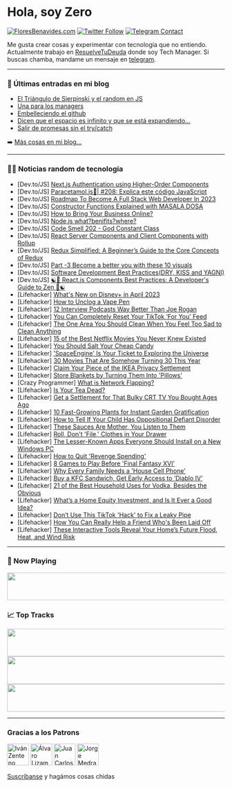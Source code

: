 # Hola, soy Zero

[![FloresBenavides.com](https://img.shields.io/website?down_message=oops&label=MiBlog&style=for-the-badge&up_message=online&url=https%3A%2F%2Ffloresbenavides.com)](https://floresbenavides.com) [![Twitter Follow](https://img.shields.io/twitter/follow/ZeroDragon?color=%231DA1F2&label=Follow&logo=twitter&logoColor=ffffff&style=for-the-badge)](https://twitter.com/zerodragon) [![Telegram Contact](https://img.shields.io/badge/escr%C3%ADbeme-ZeroDragon-%2326A5E4?style=for-the-badge&logo=telegram)](https://t.me/zerodragon)

Me gusta crear cosas y experimentar con tecnología que no entiendo.
Actualmente trabajo en [ResuelveTuDeuda](http://github.com/resuelve) donde soy Tech Manager.
Si buscas chamba, mandame un mensaje en [telegram](https://t.me/zerodragon).

---

### 📕 Últimas entradas en mi blog
<!-- BLOG-POST-LIST:START -->
- [El Triángulo de Sierpinski y el random en JS](https://floresbenavides.com/el-triangulo-de-sierpinski-y-el-random-en-js/)
- [Una para los managers](https://floresbenavides.com/una-para-los-managers/)
- [Embelleciendo el github](https://floresbenavides.com/embelleciendo-el-github/)
- [Dicen que el espacio es infinito y que se está expandiendo…](https://floresbenavides.com/dicen-que-el-espacio-es-infinito-y-que-se-esta-expandiendo/)
- [Salir de promesas sin el try/catch](https://floresbenavides.com/salir-de-promesas-sin-el-try-catch/)
<!-- BLOG-POST-LIST:END -->

➡️ [Más cosas en mi blog...](https://floresbenavides.com)

---

### 👨‍💻 Noticias random de tecnología
<!-- TECH-POSTS:START -->
- [Dev.to/JS] [Next.js Authentication using Higher-Order Components](https://dev.to/theodorusclarence/nextjs-authentication-using-higher-order-components-23ac)
- [Dev.to/JS] [Paracetamol.js💊| #208: Explica este código JavaScript](https://dev.to/duxtech/paracetamoljs-208-explica-este-codigo-javascript-3b29)
- [Dev.to/JS] [Roadmap To Become A Full Stack Web Developer In 2023](https://dev.to/heyitsuzair/roadmap-to-become-a-full-stack-web-developer-in-2023-2237)
- [Dev.to/JS] [Constructor Functions Explained with MASALA DOSA](https://dev.to/kamlesh21/constructor-functions-explained-with-masala-dosa-2ald)
- [Dev.to/JS] [How to Bring Your Business Online?](https://dev.to/ramsharma1983/how-to-bring-your-business-online-4i2l)
- [Dev.to/JS] [Node.js what?benifits?where?](https://dev.to/saisathish/nodejs-whatbenifitswhere-5560)
- [Dev.to/JS] [Code Smell 202 - God Constant Class](https://dev.to/mcsee/code-smell-202-god-constant-class-36jk)
- [Dev.to/JS] [React Server Components and Client Components with Rollup](https://dev.to/mryechkin/react-server-components-and-client-components-with-rollup-3c05)
- [Dev.to/JS] [Redux Simplified: A Beginner’s Guide to the Core Concepts of Redux](https://dev.to/nesatnayem/redux-simplified-a-beginners-guide-to-the-core-concepts-of-redux-4hg7)
- [Dev.to/JS] [Part -3 Become a better you with these 10 visuals](https://dev.to/jon_snow789/part-3-become-a-better-you-with-these-10-visuals-b8o)
- [Dev.to/JS] [Software Development Best Practices&lpar;DRY, KISS and YAGNI&rpar;](https://dev.to/jodavid444/software-development-best-practicesdry-kiss-and-yagni-5ac4)
- [Dev.to/JS] [☯️🧘 React.js Components Best Practices: A Developer&#39;s Guide to Zen 🧘☯️](https://dev.to/almonteluis/reactjs-components-best-practices-a-developers-guide-to-zen-2n4m)
- [Lifehacker] [What&#39;s New on Disney+ in April 2023](https://lifehacker.com/whats-new-on-disney-in-april-2023-1850238731)
- [Lifehacker] [How to Unclog a Vape Pen](https://lifehacker.com/how-to-unclog-a-vape-pen-1850238482)
- [Lifehacker] [12 Interview Podcasts Way Better Than Joe Rogan](https://lifehacker.com/12-interview-podcasts-way-better-than-joe-rogan-1850222565)
- [Lifehacker] [You Can Completely Reset Your TikTok ‘For You’ Feed](https://lifehacker.com/you-can-completely-reset-your-tiktok-for-you-feed-1850237165)
- [Lifehacker] [The One Area You Should Clean When You Feel Too Sad to Clean Anything](https://lifehacker.com/the-one-area-you-should-clean-when-you-feel-too-sad-to-1850236992)
- [Lifehacker] [15 of the Best Netflix Movies You Never Knew Existed](https://lifehacker.com/15-of-the-best-netflix-movies-you-never-knew-existed-1850231971)
- [Lifehacker] [You Should Salt Your Cheap Candy](https://lifehacker.com/you-should-salt-your-cheap-candy-1850229507)
- [Lifehacker] [&#39;SpaceEngine&#39; Is Your Ticket to Exploring the Universe](https://lifehacker.com/spaceengine-is-your-ticket-to-exploring-the-universe-1850228567)
- [Lifehacker] [30 Movies That Are Somehow Turning 30 This Year](https://lifehacker.com/30-movies-that-are-somehow-turning-30-this-year-1850218605)
- [Lifehacker] [Claim Your Piece of the IKEA Privacy Settlement](https://lifehacker.com/ikea-violated-your-privacy-get-your-settlement-1850228778)
- [Lifehacker] [Store Blankets by Turning Them Into &#39;Pillows&#39;](https://lifehacker.com/store-blankets-by-turning-them-into-pillows-1850228558)
- [Crazy Programmer] [What is Network Flapping?](https://www.thecrazyprogrammer.com/2023/03/network-flapping.html)
- [Lifehacker] [Is Your Tea Dead?](https://lifehacker.com/is-your-tea-dead-1850224958)
- [Lifehacker] [Get a Settlement for That Bulky CRT TV You Bought Ages Ago](https://lifehacker.com/get-a-settlement-for-that-bulky-crt-tv-you-bought-ages-1850225402)
- [Lifehacker] [10 Fast-Growing Plants for Instant Garden Gratification](https://lifehacker.com/10-fast-growing-plants-for-instant-garden-gratification-1850175200)
- [Lifehacker] [How to Tell If Your Child Has Oppositional Defiant Disorder](https://lifehacker.com/how-to-tell-if-your-child-has-oppositional-defiant-diso-1850226002)
- [Lifehacker] [These Sauces Are Mother, You Listen to Them](https://lifehacker.com/these-sauces-are-mother-you-listen-to-them-1850219813)
- [Lifehacker] [Roll, Don&#39;t &#39;File,&#39; Clothes in Your Drawer](https://lifehacker.com/roll-dont-file-clothes-in-your-drawer-1850224384)
- [Lifehacker] [The Lesser-Known Apps Everyone Should Install on a New Windows PC](https://lifehacker.com/the-lesser-known-apps-everyone-should-install-on-a-new-1850223434)
- [Lifehacker] [How to Quit &#39;Revenge Spending&#39;](https://lifehacker.com/how-to-quit-revenge-spending-1850219784)
- [Lifehacker] [8 Games to Play Before &#39;Final Fantasy XVI&#39;](https://lifehacker.com/8-games-to-play-before-final-fantasy-xvi-1850221889)
- [Lifehacker] [Why Every Family Needs a &#39;House Cell Phone&#39;](https://lifehacker.com/maybe-your-family-needs-a-house-cell-phone-1850220171)
- [Lifehacker] [Buy a KFC Sandwich, Get Early Access to ‘Diablo IV’](https://lifehacker.com/buy-a-kfc-sandwich-get-early-access-to-diablo-iv-1850219897)
- [Lifehacker] [21 of the Best Household Uses for Vodka, Besides the Obvious](https://lifehacker.com/18-of-the-best-uses-for-vodka-besides-the-obvious-1849769532)
- [Lifehacker] [What’s a Home Equity Investment, and Is It Ever a Good Idea?](https://lifehacker.com/what-s-a-home-equity-investment-and-is-it-ever-a-good-1850219402)
- [Lifehacker] [Don’t Use This TikTok &#39;Hack&#39; to Fix a Leaky Pipe](https://lifehacker.com/don-t-use-this-tiktok-hack-to-fix-a-leaky-pipe-1850218501)
- [Lifehacker] [How You Can Really Help a Friend Who&#39;s Been Laid Off](https://lifehacker.com/how-you-can-really-help-a-friend-whos-been-laid-off-1850217478)
- [Lifehacker] [These Interactive Tools Reveal Your Home’s Future Flood, Heat, and Wind Risk](https://lifehacker.com/these-interactive-tools-reveal-your-home-s-future-flood-1850214492)<!-- TECH-POSTS:END -->

---

### 🎵 Now Playing
<a href="https://spotify-now-playing-dun.vercel.app/now-playing?open"><img src="https://spotify-now-playing-dun.vercel.app/now-playing" width="540" height="64"></a>

### 📈 Top Tracks
<a href="https://spotify-now-playing-dun.vercel.app/top-tracks?i=1&open"><img src="https://spotify-now-playing-dun.vercel.app/top-tracks?i=1" width="540" height="64"></a>
<a href="https://spotify-now-playing-dun.vercel.app/top-tracks?i=2&open"><img src="https://spotify-now-playing-dun.vercel.app/top-tracks?i=2" width="540" height="64"></a>
<a href="https://spotify-now-playing-dun.vercel.app/top-tracks?i=3&open"><img src="https://spotify-now-playing-dun.vercel.app/top-tracks?i=3" width="540" height="64"></a>

---

### Gracias a los Patrons
[<img src="https://avatars.githubusercontent.com/u/243380?v=4" alt="Iván Zenteno" width="50px">](https://github.com/k001) [<img src="https://avatars.githubusercontent.com/u/19955639?v=4" alt="Álvaro Lizama" width="50px">](https://github.com/alvarolizama) [<img src="https://avatars.githubusercontent.com/u/2718753?v=4" alt="Juan Carlos Ruiz" width="50px">](https://github.com/JuanCrg90) [<img src="https://avatars.githubusercontent.com/u/37025?v=4" alt="Jorge Medrano" width="50px">](https://github.com/h1pp1e) 

[Suscríbanse](https://www.patreon.com/zerodragon) y hagámos cosas chidas
